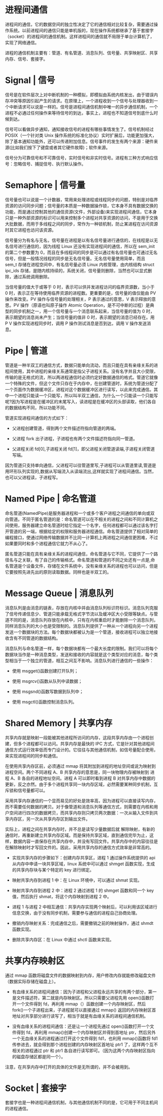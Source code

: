 # 进程间通信

进程间的通信，它的数据空间的独立性决定了它的通信相对比较复杂，需要通过操作系统。以前进程间的通信只能是单机版的，现在操作系统都继承了基于套接字（socket）的进程间的通信机制。这样进程间的通信就不局限于单台计算机了，实现了网络通信。

进程的通信机制主要有：管道、有名管道、消息队列、信号量、共享映射区、共享内存、信号、套接字。

# Signal | 信号

信号是在软件层次上对中断机制的一种模拟，即模拟由系统内核发出，由于错误内存冲突等原因引起产生的请求。在原理上，一个进程收到一个信号与处理器收到一个中断请求可以说是一样的。信号是进程间通信机制中唯一的异步通信机制，一个进程不必通过任何操作来等待信号的到达，事实上，进程也不知道信号到底什么时候到达。

信号可以看做异步通知，通知接收信号的进程有哪些事情发生了。信号机制经过 POSIX（一个针对类 Unix 操作系统的标准化协议）实时扩展后，功能更加强大，除了基本通知功能外，还可以传递附加信息。信号事件的发生有两个来源：硬件来源(比如我们按下了键盘或者其它硬件故障)；软件来源。

信号分为可靠信号和不可靠信号，实时信号和非实时信号。进程有三种方式响应信号：忽略信号、捕捉信号、执行默认操作。

# Semaphore | 信号量

信号量也可以说是一个计数器，常用来处理进程或线程同步的问题，特别是对临界资源的访问同步问题；信号量的本质是一种数据操作锁，它本身不具有数据交换的功能，而是通过控制其他的通信资源(文件，外部设备)来实现进程间通信，它本身只是一种外部资源的标识可以用来控制多个进程对共享资源的访问，不是用于交换大批数据，而用于多线程之间的同步，常作为一种锁机制，防止某进程在访问资源时其它进程也访问该资源。

信号量分为有名与无名，信号量在进程是以有名信号量进行通信的，在线程是以无名信号进行通信的，因为线程 Linux 还没有实现进程间的通信，所以在 sem_init 的第二个参数要为 0，而且在多线程间的同步是可以通过有名信号量也可通过无名信号，但是一般情况线程的同步是无名信号量。无名信号量使用简单，而且 sem_t 存储在进程空间中，有名信号量必须 Linux 内核管理，由内核结构 struct ipc_ids 存储，是随内核持续的，系统关闭，信号量则删除，当然也可以显式删除，通过系统调用删除。

当信号量的值大于或等于 0 时，表示可以供并发进程访问的临界资源数，当小于 0 时，表示正在等待使用临界资源的进程数。更重要的是，信号量的值仅能由 PV 操作来改变。PV 操作与信号量的处理相关，P 表示通过的意思，V 表示释放的意思。PV 操作（原语也叫原子操作 Atomic Operation，是不可中断的过程）是典型的同步机制之一，用一个信号量与一个消息联系起来，当信号量的值为 0 时，表示期望的消息尚未产生；当信号量的值非 0 时，表示期望的消息已经存在。用 P V 操作实现进程同步时，调用 P 操作测试消息是否到达，调用 V 操作发送消息。

# Pipe | 管道

管道是一种半双工的通信方式，数据只能单向流动，而且只能在具有亲缘关系的进程间使用，其中进程的亲缘关系通常是指父子进程关系。没有名字并且大小受限，传输的是无格式的流，所以两进程通信时必须约定好数据通信的格式。管道它就像一个特殊的文件，但这个文件只存在于内存中，在创建管道时，系统为管道分配了一个页面作为数据缓冲区，进程对这个数据缓冲区进行读写，以此来完成通信。其中一个进程只能读一个只能写，所以叫半双工通信，为什么一个只能读一个只能写呢?因为写进程是在缓冲区的末尾写入，读进程是在缓冲区的头部读取，他们各自 的数据结构不同，所以功能不同。

管道实现进程间通信的方式如下：

- 父进程创建管道，得到两个⽂件描述符指向管道的两端。

- 父进程 fork 出子进程，⼦进程也有两个⽂件描述符指向同⼀管道。

- 父进程关闭 fd[0],子进程关闭 fd[1]，即⽗进程关闭管道读端,⼦进程关闭管道写端。

因为管道只支持单向通信，⽗进程可以往管道⾥写,⼦进程可以从管道⾥读,管道是⽤环形队列实现的,数据从写端流⼊从读端流出,这样就实现了进程间通信。当然，也可以父进程读，子进程写。

# Named Pipe | 命名管道

命名管道(NamedPipe)是服务器进程和一个或多个客户进程之间通信的单向或双向管道。不同于匿名管道的是：命名管道可以在不相关的进程之间和不同计算机之间使用，服务器建立命名管道时给它指定一个名字，任何进程都可以通过该名字打开管道的另一端，根据给定的权限和服务器进程通信。命名管道提供了相对简单的编程接口，使通过网络传输数据并不比同一计算机上两进程之间通信更困难，不过如果要同时和多个进程通信它就力不从心了。

匿名管道只能在具有亲缘关系的进程间通信，命名管道与它不同，它提供了一个路径名与之关联，有了自己的传输格式。命名管道和管道的不同之处还有一点是,命名管道是个设备文件，存储在文件系统中，没有亲缘关系的进程也可以访问，但是它要按照先进先出的原则读取数据。同样也是半双工的。

# Message Queue | 消息队列

消息队列是由消息的链表，存放在内核中并由消息队列标识符标识。消息队列克服了信号传递信息少、管道只能承载无格式字节流以及缓冲区大小受限等缺点。与管道不同的是，消息队列存放在内核中，只有在内核重启时才能删除一个消息队列， 同样消息队列的大小也是受限制的。消息队列提供了一种从一个进程向另一个进程发送一个数据块的方法。每个数据块都被认为是一个管道，接收进程可以独立地接收含有不同管道的数据结构。

消息队列与命名管道一样，每个数据块都有一个最大长度的限制。我们可以将每个数据块当作是一种消息类型，发送和接收的内容就是这个类型对应的消息，每个类型相当于一个独立的管道，相互之间互不影响。消息队列进行通信的一些操作：

- 使用 msgget()函数创建打开队列；

- 使用 msgrcv()函数从队列中读数据；

- 使用 msgsnd()函数写数据到队列中；

- 使用 msgctl()函数控制消息队列。

# Shared Memory | 共享内存

共享内存就是映射一段能被其他进程所访问的内存，这段共享内存由一个进程创建，但多个进程都可以访问。共享内存是最快的 IPC 方式，它是针对其他进程间通信方式运行效率低而专门设计的。它往往与其他通信机制，如信号量配合使用，来实现进程间的同步和通信。

在使用共享内存区前，必须通过 mmap 将其附加到进程的地址空间或说为映射到进程空间。两个不同进程 A、B 共享内存的意思是，同一块物理内存被映射到 进程 A、B 各自的进程地址空间。进程 A 可以即时看到进程 B 对共享内存中数据的更新，反之亦然。由于多个进程共享同一块内存区域，必然需要某种同步机制，互斥锁和信号量都可以。

采用共享内存通信的一个显而易见的好处是效率高，因为进程可以直接读写内存，而不需要任何数据的拷贝。对于像管道和消息队列等通信方式，则需要在内核和用户空间进行四次的数据拷贝，而共享内存则只拷贝两次数据：一次从输入文件到共享内存区，另一次从共享内存区到输出文件。

实际上，进程之间在共享内存时，并不总是读写少量数据后就 解除映射，有新的通信时，再重新建立共享内存区域。而是保持共享区域，直到通信完毕为止，这样，数据内容一直保存在共享内存中，并没有写回文件。共享内存中的内容往往是在解除映射时才写回文件的。因此，采用共享内存的通信方式效率是非常高的。

- 实现共享内存的步骤如下：创建内存共享区，进程 1 通过操作系统提供的 api 从内存中申请一块共享区域，linux 系统中可以通过 shmget 函数实现，生成的共享内存块与某个特定的 key 进行绑定。

- 映射共享内存到进程 1 中：在 Linux 环境中，可以通过 shmat 实现。

- 映射共享内存到进程 2 中：进程 2 通过进程 1 的 shmget 函数和同一个 key 值，然后执行 shmat，将这个内存映射到进程 2 中。

- 进程 1 与进程 2 中相互通信：共享内存实现两个映射后，可以利用该区域进行信息交换，由于没有同步机制，需要参与通信的进程自己协商处理。

- 撤销内存映射关系：完成通信之后，需要撤销之前的映射操作，通过 shmdt 函数实现。

- 删除共享内存区：在 Linux 中通过 shctl 函数来实现。

# 共享内存映射区

通过 mmap 函数将磁盘文件的数据映射到内存，用户修改内存就能修改磁盘文件（数据实际存储在磁盘上）。

- 有血缘关系的进程间通信：因为子进程和父进程永远共享的有两个部分，第一是文件描述符，第二就是内存映射区。所以只需要父进程先用 open()函数打开一个文件得到 fd，再利用 mmap（）函数创建一个内存映射区，然后 fork()一个子进程出来，子进程就可以直接通过 mmap() 返回的内存映射区首地址对共享部分进行读写了，相当于就是有血缘关系的进程间通信机制。

- 没有血缘关系的进程间通信：还是让一个进程先通过 open()函数打开一个文件得到 fd，再利用 mmap()创建一个内存映射区并得到首地址 ptr，然后另外一个无血缘关系的进程通过打开这个文件得到 fd1，也利用 mmap()函数将 fd1 传参进去，就会得到那个进程创建的内存映射区首地址 ptr1 了，这样两个互不相关的进程通过 ptr 和 ptr1 各自进行读写即可。（因为这两个内存映射区指向的磁盘存储区都是同一个）。

注意，在共享内存中打开的具体的文件是无所谓的，并不会被用到。

# Socket | 套接字

套接字也是一种进程间通信机制，与其他通信机制不同的是，它可用于不同主机间的进程通信。
